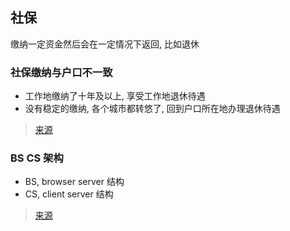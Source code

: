 ## 社保

缴纳一定资金然后会在一定情况下返回, 比如退休

### 社保缴纳与户口不一致

- 工作地缴纳了十年及以上, 享受工作地退休待遇
- 没有稳定的缴纳, 各个城市都转悠了, 回到户口所在地办理退休待遇

> [来源](https://zhuanlan.zhihu.com/p/33379047)

### BS CS 架构

- BS, browser server 结构
- CS, client server 结构

> [来源](https://www.zhihu.com/question/21803672)

